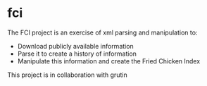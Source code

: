 # fci
The FCI project is an exercise of xml parsing and manipulation to:

- Download publicly available information
- Parse it to create a history of information
- Manipulate this information and create the Fried Chicken Index

This project is in collaboration with grutin
